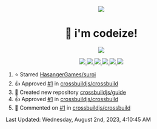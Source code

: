 <p align="center">
    <img src="https://avatars.githubusercontent.com/u/63158950?s=400&u=dd76c829ae30921e131dcbe7c830dc368e2d6e8a&v=4" />
</p>

<h1 align="center">
    👋 i'm codeize!
</h1>

<p align="center">
  <a href="https://skillicons.dev">
    <img align="center" src="https://skillicons.dev/icons?i=discord,bots,ts,nodejs,mysql,postgresql,react,nextjs,tailwindcss" />
  </a>
</p>

<p align="center">
  <a href="https://discord.com/users/668423998777982997">
    <img src="https://nocache.advaith.workers.dev?url=https://img.shields.io/endpoint?url=https://dev.discordprofiles.me/api/badge/status/668423998777982997?simple=true" />
    <img src="https://nocache.advaith.workers.dev?url=https://img.shields.io/endpoint?url=https://dev.discordprofiles.me/api/badge/vscode/668423998777982997" />
    <img src="https://nocache.advaith.workers.dev?url=https://img.shields.io/endpoint?url=https://dev.discordprofiles.me/api/badge/playing/668423998777982997" />
    <img src="https://nocache.advaith.workers.dev?url=https://img.shields.io/endpoint?url=https://dev.discordprofiles.me/api/badge/spotify/668423998777982997" />
    <img src="https://komarev.com/ghpvc/?username=codeize" />
    <img src="https://hits.link/hits?url=https%3A%2F%2Fgithub.com%2FCodeize" />
  </a>
</p>

<!--RECENT_ACTIVITY:start-->
1. ⭐ Starred [HasangerGames/suroi](https://github.com/HasangerGames/suroi)<br>
2. 👍 Approved [#1](https://github.com/crossbuildjs/crossbuild/pull/1#pullrequestreview-1553693154) in [crossbuildjs/crossbuild](https://github.com/crossbuildjs/crossbuild)<br>
3. 📔 Created new repository [crossbuildjs/guide](https://github.com/crossbuildjs/guide)<br>
4. 👍 Approved [#1](https://github.com/crossbuildjs/crossbuild/pull/1#pullrequestreview-1553521222) in [crossbuildjs/crossbuild](https://github.com/crossbuildjs/crossbuild)<br>
5. 💬 Commented on [#1](https://github.com/crossbuildjs/crossbuild/pull/1#discussion_r1278469262) in [crossbuildjs/crossbuild](https://github.com/crossbuildjs/crossbuild)<br>
<!--RECENT_ACTIVITY:end-->

<!--RECENT_ACTIVITY:last_update-->
Last Updated: Wednesday, August 2nd, 2023, 4:10:45 AM
<!--RECENT_ACTIVITY:last_update_end-->
